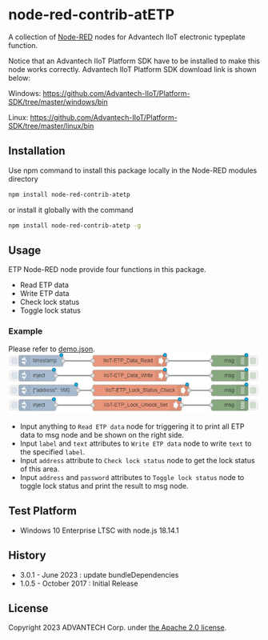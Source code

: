 # node-red-contrib-atETP
A collection of [Node-RED](http://nodered.org) nodes for Advantech IIoT electronic typeplate function.

Notice that an Advantech IIoT Platform SDK have to be installed to make this node works correctly.
Advantech IIoT Platform SDK download link is shown below:

Windows:
  https://github.com/Advantech-IIoT/Platform-SDK/tree/master/windows/bin
  
Linux:
  https://github.com/Advantech-IIoT/Platform-SDK/tree/master/linux/bin

## Installation
Use npm command to install this package locally in the Node-RED modules directory
```bash
npm install node-red-contrib-atetp
```
or install it globally with the command
```bash
npm install node-red-contrib-atetp -g
```

## Usage
ETP Node-RED node provide four functions in this package.
 - Read ETP data
 - Write ETP data
 - Check lock status
 - Toggle lock status

### Example
Please refer to [demo.json](./demo.json).  
![demoflow](./demoflow.JPG)  
 - Input anything to `Read ETP data` node for triggering it to print all ETP data to msg node and be shown on the right side.
 - Input `label` and `text` attributes to `Write ETP data` node to write `text` to the specified `label`.
 - Input `address` attribute to `Check lock status` node to get the lock status of this area.
 - Input `address` and `password` attributes to `Toggle lock status` node to toggle lock status and print the result to msg node.

## Test Platform
 - Windows 10 Enterprise LTSC with node.js 18.14.1

## History
 - 3.0.1 - June 2023 : update bundleDependencies
 - 1.0.5 - October 2017 : Initial Release

## License
Copyright 2023 ADVANTECH Corp. under [the Apache 2.0 license](LICENSE).
